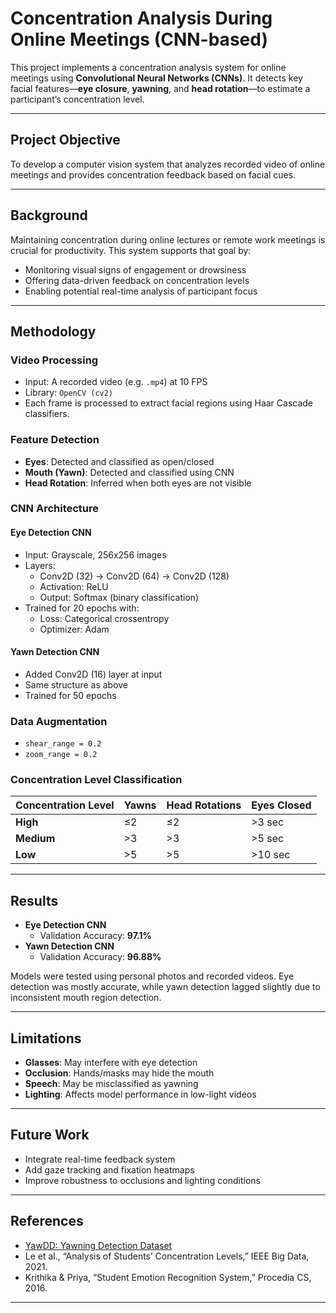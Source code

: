 # Concentration Analysis During Online Meetings (CNN-based)

This project implements a concentration analysis system for online meetings using **Convolutional Neural Networks (CNNs)**. It detects key facial features—**eye closure**, **yawning**, and **head rotation**—to estimate a participant’s concentration level. 

---

## Project Objective

To develop a computer vision system that analyzes recorded video of online meetings and provides concentration feedback based on facial cues.

---

## Background

Maintaining concentration during online lectures or remote work meetings is crucial for productivity. This system supports that goal by:

- Monitoring visual signs of engagement or drowsiness
- Offering data-driven feedback on concentration levels
- Enabling potential real-time analysis of participant focus

---

## Methodology

### Video Processing
- Input: A recorded video (e.g. `.mp4`) at 10 FPS
- Library: `OpenCV (cv2)`
- Each frame is processed to extract facial regions using Haar Cascade classifiers.

### Feature Detection
- **Eyes**: Detected and classified as open/closed
- **Mouth (Yawn)**: Detected and classified using CNN
- **Head Rotation**: Inferred when both eyes are not visible

### CNN Architecture

#### Eye Detection CNN
- Input: Grayscale, 256x256 images
- Layers:
  - Conv2D (32) → Conv2D (64) → Conv2D (128)
  - Activation: ReLU
  - Output: Softmax (binary classification)
- Trained for 20 epochs with:
  - Loss: Categorical crossentropy
  - Optimizer: Adam

#### Yawn Detection CNN
- Added Conv2D (16) layer at input
- Same structure as above
- Trained for 50 epochs

### Data Augmentation
- `shear_range = 0.2`
- `zoom_range = 0.2`

### Concentration Level Classification

| Concentration Level | Yawns | Head Rotations | Eyes Closed |
|---------------------|-------|----------------|-------------|
| **High**            | ≤2    | ≤2             | >3 sec      |
| **Medium**          | >3    | >3             | >5 sec      |
| **Low**             | >5    | >5             | >10 sec     |

---

## Results

- **Eye Detection CNN**
  - Validation Accuracy: **97.1%**
- **Yawn Detection CNN**
  - Validation Accuracy: **96.88%**

Models were tested using personal photos and recorded videos. Eye detection was mostly accurate, while yawn detection lagged slightly due to inconsistent mouth region detection.

---

## Limitations

- **Glasses**: May interfere with eye detection
- **Occlusion**: Hands/masks may hide the mouth
- **Speech**: May be misclassified as yawning
- **Lighting**: Affects model performance in low-light videos

---

## Future Work

- Integrate real-time feedback system
- Add gaze tracking and fixation heatmaps
- Improve robustness to occlusions and lighting conditions

---

## References

- [YawDD: Yawning Detection Dataset](https://dx.doi.org/10.21227/e1qm-hb90)
- Le et al., “Analysis of Students’ Concentration Levels,” IEEE Big Data, 2021.
- Krithika & Priya, “Student Emotion Recognition System,” Procedia CS, 2016.

---
